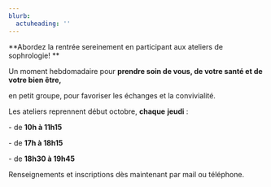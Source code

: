 ```yaml
---
blurb:
  actuheading: ''
---
```

**Abordez la rentrée sereinement en participant aux ateliers de sophrologie! **

Un moment hebdomadaire pour **prendre soin de vous, de votre santé et de votre bien être,**

en petit groupe, pour favoriser les échanges et la convivialité.

Les ateliers reprennent début octobre, **chaque** **jeudi** :

\- de **10h à 11h15**

\- de **17h à 18h15**

\- de **18h30 à 19h45**

Renseignements et inscriptions dès maintenant par mail ou téléphone.
